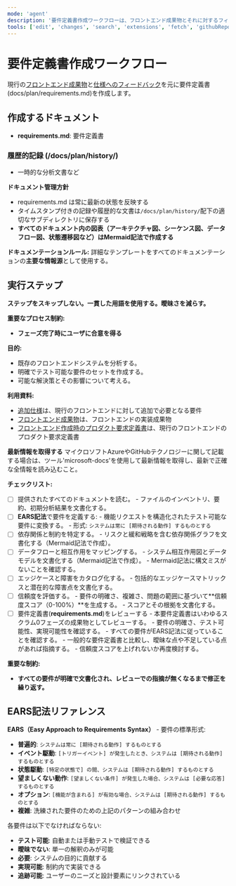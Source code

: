 ```yaml
---
mode: 'agent'
description: '要件定義書作成ワークフローは、フロントエンド成果物とそれに対するフィードバックを元に、要件定義書を作成します。'
tools: ['edit', 'changes', 'search', 'extensions', 'fetch', 'githubRepo', 'openSimpleBrowser', 'problems', 'runTasks', 'search', 'think', 'todos', 'runCommands',  'testFailure', 'usages', 'vscodeAPI', 'microsoft-docs/*', 'Azure MCP/*']
---
```

# 要件定義書作成ワークフロー

現行の[フロントエンド成果物](../../front/)と[仕様へのフィードバック](../../docs/plan/poc_feedback.md)を元に要件定義書(docs/plan/requirements.md)を作成します。

## 作成するドキュメント
 - **requirements.md**: 要件定義書

### 履歴的記録 (/docs/plan/history/)
 - 一時的な分析文書など

 **ドキュメント管理方針**
  - requirements.md は常に最新の状態を反映する
  - タイムスタンプ付きの記録や履歴的な文書は`/docs/plan/history/`配下の適切なサブディレクトリに保存する
  - **すべてのドキュメント内の図表（アーキテクチャ図、シーケンス図、データフロー図、状態遷移図など）はMermaid記法で作成する**

 **ドキュメンテーションルール:**
 詳細なテンプレートをすべてのドキュメンテーションの**主要な情報源**として使用する。

## 実行ステップ

**ステップをスキップしない。一貫した用語を使用する。曖昧さを減らす。**

**重要なプロセス制約:**
- **フェーズ完了時にユーザに合意を得る**

**目的:**

- 既存のフロントエンドシステムを分析する。
- 明確でテスト可能な要件のセットを作成する。
- 可能な解決策とその影響について考える。

**利用資料:**

 - [追加仕様](../../docs/plan/poc_feedback.md)は、現行のフロントエンドに対して追加で必要となる要件
 - [フロントエンド成果物](../../front/)は、フロントエンドの実装成果物
 - [フロントエンド作成時のプロダクト要求定義書](../../front/PRD.md)は、現行のフロントエンドのプロダクト要求定義書

**最新情報を取得する**
マイクロソフトAzureやGitHubテクノロジーに関して記載する場合は、ツール'microsoft-docs'を使用して最新情報を取得し、最新で正確な全情報を読み込むこと。

**チェックリスト:**

- [ ] 提供されたすべてのドキュメントを読む。
      - ファイルのインベントリ、要約、初期分析結果を文書化する。
- [ ] **EARS記法**で要件を定義する:
      - 機能リクエストを構造化されたテスト可能な要件に変換する。
      - 形式: `システムは常に [期待される動作] するものとする`
- [ ] 依存関係と制約を特定する。
      - リスクと緩和戦略を含む依存関係グラフを文書化する（Mermaid記法で作成）。
- [ ] データフローと相互作用をマッピングする。
      - システム相互作用図とデータモデルを文書化する（Mermaid記法で作成）。
      - Mermaid記法に構文ミスがないことを確認する。
- [ ] エッジケースと障害をカタログ化する。
      - 包括的なエッジケースマトリックスと潜在的な障害点を文書化する。
- [ ] 信頼度を評価する。
      - 要件の明確さ、複雑さ、問題の範囲に基づいて**信頼度スコア（0-100%）**を生成する。
      - スコアとその根拠を文書化する。
- [ ] 要件定義書(**requirements.md**)をレビューする
        - 本要件定義書はいわゆるスクラム0フェーズの成果物としてレビューする。
        - 要件の明確さ、テスト可能性、実現可能性を確認する。
        - すべての要件がEARS記法に従っていることを確認する。
        - 一般的な要件定義書と比較し、曖昧な点や不足している点があれば指摘する。
        - 信頼度スコアを上げれないか再度検討する。

**重要な制約:**

- **すべての要件が明確で文書化され、レビューでの指摘が無くなるまで修正を繰り返す。**

## EARS記法リファレンス

**EARS（Easy Approach to Requirements Syntax）** - 要件の標準形式:

- **普遍的**: `システムは常に [期待される動作] するものとする`
- **イベント駆動**: `[トリガーイベント] が発生したとき、システムは [期待される動作] するものとする`
- **状態駆動**: `[特定の状態で] の間、システムは [期待される動作] するものとする`
- **望ましくない動作**: `[望ましくない条件] が発生した場合、システムは [必要な応答] するものとする`
- **オプション**: `[機能が含まれる] が有効な場合、システムは [期待される動作] するものとする`
- **複雑**: 洗練された要件のための上記のパターンの組み合わせ

各要件は以下でなければならない:

- **テスト可能**: 自動または手動テストで検証できる
- **曖昧でない**: 単一の解釈のみが可能
- **必要**: システムの目的に貢献する
- **実現可能**: 制約内で実装できる
- **追跡可能**: ユーザーのニーズと設計要素にリンクされている
